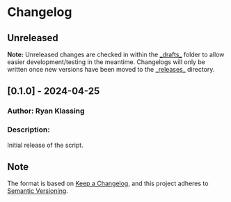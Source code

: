 # Changelog

## Unreleased

**Note:** Unreleased changes are checked in within the [\_drafts\_](_drafts_) folder to allow easier development/testing in the meantime.  Changelogs will only be written once new versions have been moved to the [\_releases\_](_releases_) directory.

## [0.1.0] - 2024-04-25

### Author:   Ryan Klassing

### Description:
Initial release of the script.

## Note

The format is based on [Keep a Changelog](https://keepachangelog.com/en/1.0.0/),
and this project adheres to [Semantic Versioning](https://semver.org/spec/v2.0.0.html).
